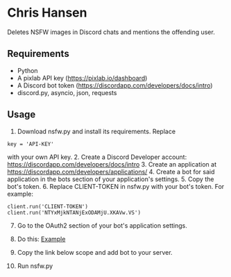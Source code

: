 # Chris Hansen
Deletes NSFW images in Discord chats and mentions the offending user.

## Requirements
* Python
* A pixlab API key (https://pixlab.io/dashboard)
* A Discord bot token (https://discordapp.com/developers/docs/intro)
* discord.py, asyncio, json, requests


## Usage
1. Download nsfw.py and install its requirements. Replace 
```
key = 'API-KEY'
```
with your own API key.
2. Create a Discord Developer account: https://discordapp.com/developers/docs/intro
3. Create an application at https://discordapp.com/developers/applications/
4. Create a bot for said application in the bots section of your application's settings.
5. Copy the bot's token.
6. Replace CLIENT-TOKEN in nsfw.py with your bot's token. For example:
```
client.run('CLIENT-TOKEN')
client.run('NTYxMjkNTANjExODAMjU.XKAVw.VS')
```
7. Go to the OAuth2 section of your bot's application settings.
8. Do this:
[Example](https://ibb.co/bzc6xTy)

9. Copy the link below scope and add bot to your server.
10. Run nsfw.py
